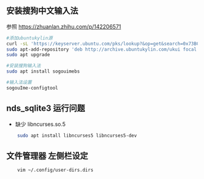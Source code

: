 ## 安装搜狗中文输入法
参照 https://zhuanlan.zhihu.com/p/142206571
```bash
#添加ubuntukylin源
curl -sL 'https://keyserver.ubuntu.com/pks/lookup?&op=get&search=0x73BC8FBCF5DE40C6ADFCFFFA9C949F2093F565FF' | sudo apt-key add
sudo apt-add-repository 'deb http://archive.ubuntukylin.com/ukui focal main'
sudo apt upgrade

#安装搜狗输入法
sudo apt install sogouimebs

#输入法设置
sogouIme-configtool 
```

## nds_sqlite3 运行问题
- 缺少 libncurses.so.5
```bash
    sudo apt install libncurses5 libncurses5-dev
```

## 文件管理器 左侧栏设定
```bash
    vim ~/.config/user-dirs.dirs
```
